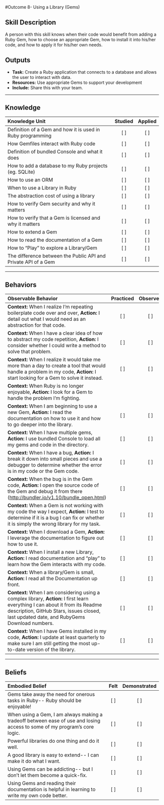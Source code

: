 #Outcome 8- Using a Library (Gems) 

Skill Description
----------
A person with this skill knows when their code would benefit from adding a Ruby Gem, how to choose an appropriate Gem, how to install it into his/her code, and how to apply it for his/her own needs. 

Outputs
----------
- **Task:** Create a Ruby application that connects to a database and allows the user to interact with data. 
- **Resources:** Use appropriate Gems to support your development 
- **Include:** Share this with your team. 

----------
## **Knowledge**


| Knowledge Unit   |      Studied      | Applied |
|:-------------|:------------------:|:--------:|
| Definition of a Gem and how it is used in Ruby programming | [ ] | [ ]  |
| How Gemfiles interact with Ruby code | [ ] | [ ]  |
| Definition of bundled Console and what it does | [ ] | [ ]  |
| How to add a database to my Ruby projects (eg. SQLite) | [ ] | [ ]  |
| How to use an ORM | [ ] | [ ]  |
| When to use a Library in Ruby | [ ] | [ ]  |
| The abstraction cost of using a library | [ ] | [ ]  |
| How to verify Gem security and why it matters | [ ] | [ ]  |
| How to verify that a Gem is licensed and why it matters | [ ] | [ ]  |
| How to extend a Gem | [ ] | [ ]  |
| How to read the documentation of a Gem | [ ] | [ ]  |
| How to “Play” to explore a Library/Gem | [ ] | [ ]  |
| The difference between the Public API and Private API of a Gem | [ ] | [ ]  |


----------


## **Behaviors**

| Observable Behavior   |      Practiced      | Observed |
|:-------------|:------------------:|:--------:|
| **Context:** When I realize I’m repeating boilerplate code over and over, **Action:** I detail out what I would need as an abstraction for that code. | [ ] | [ ]  |
| **Context:** When I have a clear idea of how to abstract my code repetition, **Action:** I consider whether I could write a method to solve that problem. | [ ] | [ ]  |
| **Context:**  When I realize it would take me more than a day to create a tool that would handle a problem in my code, **Action:** I start looking for a Gem to solve it instead. | [ ] | [ ]  |
| **Context:** When Ruby is no longer enjoyable, **Action:** I look for a Gem to handle the problem I’m fighting. 
| **Context:** When I am beginning to use a new Gem, **Action:** I read the documentation on how to use it and how to go deeper into the library. | [ ] | [ ]  |
| **Context:** When I have multiple gems, **Action:** I use bundled Console to load all my gems and code in the directory. | [ ] | [ ]  |
| **Context:** When I have a bug, **Action:** I break it down into small pieces and use a debugger to determine whether the error is in my code or the Gem code. | [ ] | [ ]  |
| **Context:** When the bug is in the Gem code, **Action:** I open the source code of the Gem and debug it from there (http://bundler.io/v1.10/bundle_open.html) | [ ] | [ ]  |
| **Context:** When a Gem is not working with my code the way I expect, **Action:** I test to determine if it is a bug I can fix or whether it is simply the wrong library for my task. | [ ] | [ ]  |
| **Context:** When I download a Gem, **Action:** I leverage the documentation to figure out how to use it. | [ ] | [ ]  |
| **Context:** When I install a new Library, **Action:** I read documentation and “play” to learn how the Gem interacts with my code. | [ ] | [ ]  |
| **Context:** When a library/Gem is small, **Action:** I read all the Documentation up front. | [ ] | [ ]  |
| **Context:** When I am considering using a complex library, **Action:** I first learn everything I can about it from its Readme description, GitHub Stars, issues closed, last updated date, and RubyGems Download numbers. | [ ] | [ ]  |
| **Context:** When I have Gems installed in my code, **Action:** I update at least quarterly to make sure I am still getting the most up-to-date version of the library. | [ ] | [ ]  |

----------


## **Beliefs**


| Embodied Belief   |      Felt      | Demonstrated |
|:-------------|:------------------:|:--------:|
| Gems take away the need for onerous tasks in Ruby-- Ruby should be enjoyable! | [ ] | [ ]  |
| When using a Gem, I am always making a tradeoff between ease of use and losing access to some of my program’s core logic. | [ ] | [ ]  |
| Powerful libraries do one thing and do it well. | [ ] | [ ]  |
| A good library is easy to extend-- I can make it do what I want. | [ ] | [ ]  |
| Using Gems can be addicting-- but I don’t let them become a quick-fix. | [ ] | [ ]  |
| Using Gems and reading their documentation is helpful in learning to write my own code better. | [ ] | [ ]  |
